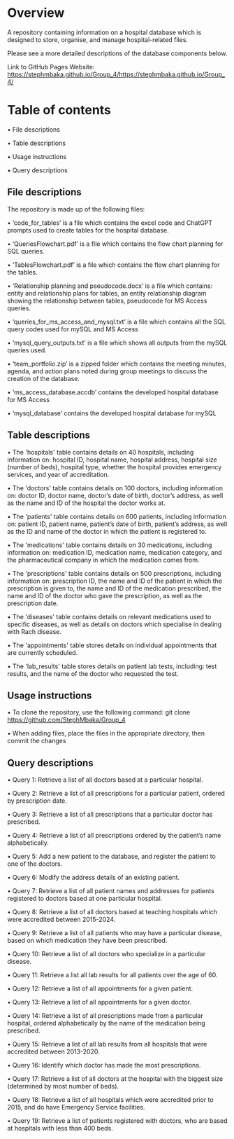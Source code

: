 # Overview

A repository containing information on a hospital database which is designed to store, organise, and manage hospital-related files. 

Please see a more detailed descriptions of the database components below.

Link to GitHub Pages Website: https://stephmbaka.github.io/Group_4/https://stephmbaka.github.io/Group_4/
# Table of contents

•	File descriptions

•	Table descriptions

•	Usage instructions

•	Query descriptions

## File descriptions

The repository is made up of the following files:

•	‘code_for_tables’ is a file which contains the excel code and ChatGPT prompts used to create tables for the hospital database.

•	‘QueriesFlowchart.pdf’ is a file which contains the flow chart planning for SQL queries.

•	‘TablesFlowchart.pdf’ is a file which contains the flow chart planning for the tables.

•	‘Relationship planning and pseudocode.docx’ is a file which contains: entity and relationship plans for tables, an entity relationship diagram showing the relationship between tables, pseudocode for MS Access queries.

•	‘queries_for_ms_access_and_mysql.txt’ is a file which contains all the SQL query codes used for mySQL and MS Access

•	‘mysql_query_outputs.txt’ is a file which shows all outputs from the mySQL queries used.

•	‘team_portfolio.zip’ is a zipped folder which contains the meeting minutes, agenda, and action plans noted during group meetings to discuss the creation of the database.

•	‘ms_access_database.accdb’ contains the developed hospital database for MS Access

•	‘mysql_database’ contains the developed hospital database for mySQL

## Table descriptions

•	The 'hospitals' table contains details on 40 hospitals, including information on: hospital ID, hospital name, hospital address, hospital size (number of beds), hospital type, whether the hospital provides emergency services, and year of accreditation.

•	The 'doctors' table contains details on 100 doctors, including information on: doctor ID, doctor name, doctor’s date of birth, doctor’s address, as well as the name and ID of the hospital the doctor works at.

•	The 'patients' table contains details on 600 patients, including information on: patient ID, patient name, patient’s date of birth, patient’s address, as well as the ID and name of the doctor in which the patient is registered to.

•	The 'medications' table contains details on 30 medications, including information on: medication ID, medication name, medication category, and the pharmaceutical company in which the medication comes from.

•	The 'prescriptions' table contains details on 500 prescriptions, including information on: prescription ID, the name and ID of the patient in which the prescription is given to, the name and ID of the medication prescribed, the name and ID of the doctor who gave the prescription, as well as the prescription date.

•	The 'diseases' table contains details on relevant medications used to specific diseases, as well as details on doctors which specialise in dealing with Rach disease.

•	The 'appointments' table stores details on individual appointments that are currently scheduled.

•	The 'lab_results' table stores details on patient lab tests, including: test results, and the name of the doctor who requested the test.

## Usage instructions

•	To clone the repository, use the following command: git clone https://github.com/StephMbaka/Group_4

•	When adding files, place the files in the appropriate directory, then commit the changes

## Query descriptions

•	Query 1: Retrieve a list of all doctors based at a particular hospital. 

•	Query 2: Retrieve a list of all prescriptions for a particular patient, ordered by prescription date. 

•	Query 3: Retrieve a list of all prescriptions that a particular doctor has prescribed. 

•	Query 4: Retrieve a list of all prescriptions ordered by the patient’s name alphabetically. 

•	Query 5: Add a new patient to the database, and register the patient to one of the doctors. 

•	Query 6: Modify the address details of an existing patient.

•	Query 7: Retrieve a list of all patient names and addresses for patients registered to doctors based at one particular hospital.

•	Query 8: Retrieve a list of all doctors based at teaching hospitals which were accredited between 2015-2024. 

•	Query 9: Retrieve a list of all patients who may have a particular disease, based on which medication they have been prescribed.

•	Query 10: Retrieve a list of all doctors who specialize in a particular disease. 

•	Query 11: Retrieve a list all lab results for all patients over the age of 60. 

•	Query 12: Retrieve a list of all appointments for a given patient. 

•	Query 13: Retrieve a list of all appointments for a given doctor. 

•	Query 14: Retrieve a list of all prescriptions made from a particular hospital, ordered alphabetically by the name of the medication being prescribed.

•	Query 15: Retrieve a list of all lab results from all hospitals that were accredited between 2013-2020. 

•	Query 16: Identify which doctor has made the most prescriptions. 

•	Query 17: Retrieve a list of all doctors at the hospital with the biggest size (determined by most number of beds). 

•	Query 18: Retrieve a list of all hospitals which were accredited prior to 2015, and do have Emergency Service facilities. 

•	Query 19: Retrieve a list of patients registered with doctors, who are based at hospitals with less than 400 beds. 
